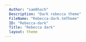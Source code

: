 ```yaml
---
  Author: "sam0hach"
  Description: "Dark rebecca theme"
  FileName: "Rebecca-dark.tmTheme"
  ID: "Rebecca-dark"
  Title: "Rebecca dark"
  layout: theme
---
```

  